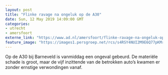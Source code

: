 ```yaml
---
layout: post
title: "Flinke ravage na ongeluk op de A30"
date: Sun, 12 May 2019 14:09:00 GMT
categories: 
- utrecht 
- amersfoort 
externe_link: "https://www.ad.nl/amersfoort/flinke-ravage-na-ongeluk-op-de-a30~a77c360d/"
feature_image: "https://images1.persgroep.net/rcs/s4RSY4NUI2M9E6Q77pKMrgHaJPE/diocontent/148103406/_fitwidth/400/?appId=21791a8992982cd8da851550a453bd7f&quality=0.7"
---
```


Op de A30 bij Barneveld is vanmiddag een ongeval gebeurd. De materiële schade is groot, maar de vijf inzittende van de betrokken auto’s kwamen er zonder ernstige verwondingen vanaf.
